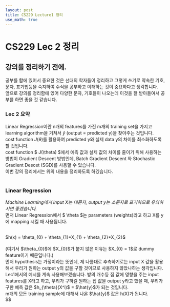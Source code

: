 ```yaml
---
layout: post
title: CS229 Lecture1 정리
use_math: true
---
```


# CS229 Lec 2 정리 
## __강의를 정리하기 전에.__
공부를 함에 있어서 중요한 것은 선대의 학자들이 정리하고 그렇게 쓰기로 약속한 기호, 문자, 표기법등을 숙지하여 수식을 공부하고 이해하는 것이 중요하다고 생각합니다.<br/>
앞으로 강의를 정리함에 있어 다양한 문자, 기호들이 나오는데 이것을 잘 받아들여서 공부를 하면 좋을 것 같습니다.

### __Lec 2 요약__
Linear Regression이란 n개의 features를 가진 m개의 training set을 가지고 learning algorithm을 거쳐서 $\hat{y}$ (output = predicted y)을 찾아주는 것입니다.<br/>
cost function $J(\theta)$를 활용하여 predicted y와 실제 data y의 차이를 최소화하도록 할 것입니다.<br/>
cost function $ J(\theta) $에서 예측 값과 실제 값의 차이를 줄이기 위해 사용하는 방법이 Gradient Descent 방법인데, Batch Gradient Descent 와 Stochastic Gradient Descet (SGD)를 사용할 수 있습니다.<br/>
이번 강의 정리에서는 위의 내용을 정리하도록 하겠습니다.<br/>
<br/>

### __Linear Regression__
*Machine Learning에서 input X는 대문자, output y는 소문자로 표기하므로 유의하시면 좋겠습니다.*<br/>
먼저 Linear Regression에서 $ \theta $는 parameters (weights)라고 하고 X를 y에 mapping 시킬 때 사용됩니다.<br/>

<br/>
$h(x) = \theta_{0} + \theta_{1}*X_{1} + \theta_{2}*X_{2}$ <br/>
<br/>
(여기서 $\theta_{0}$에 $X_{0}$가 붙지 않은 이유는 $X_{0} = 1$로 dummy feature이기 때문입니다.)<br/>
먼저 hypothesis는 가정이라는 뜻인데, 제 나름대로 추측하기로는 input X 값을 활용해서 우리가 원하는 output y의 값을 구할 것이므로 사용하지 않았나하는 생각입니다.<br/>
Lec1에서의 예시를 계속 사용해보겠습니다. 방의 개수등 집 값에 영향을 주는 input features를 X라고 하고, 우리가 구하길 원하는 집 값을 output y라고 했을 때, 우리가 구한 예측 값은 $h_{\theta}(X^i)$ = $\hat{y}$가 되는 것입니다.<br/>
m개의 모든 training sample에 대해서 나온 $\hat{y}$ 값은 h(X)가 됩니다.<br/>
$$


